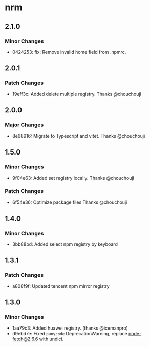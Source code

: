 # nrm

## 2.1.0

### Minor Changes

- 0424253: fix: Remove invalid home field from .npmrc.

## 2.0.1

### Patch Changes

- 19eff3c: Added delete multiple registry. Thanks @chouchouji

## 2.0.0

### Major Changes

- 8e68916: Migrate to Typescript and vitet. Thanks @chouchouji

## 1.5.0

### Minor Changes

- 9f04e63: Added set registry locally. Thanks @chouchouji

### Patch Changes

- 6f54e36: Optimize package files Thanks @chouchouji

## 1.4.0

### Minor Changes

- 3bb88bd: Added select npm registry by keyboard

## 1.3.1

### Patch Changes

- a808f9f: Updated tencent npm mirror registry

## 1.3.0

### Minor Changes

- 1aa79c3: Added huawei registry. (thanks @icemanpro)
- d9ebd7e: Fixed `punycode` DeprecationWarning, replace node-fetch@2.6.6 with undici.
